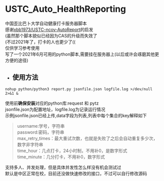 # USTC_Auto_HealthReporting
中国歪比巴卜大学自动健康打卡服务器脚本</br>
感谢[xbb1973/USTC-ncov-AutoReport](https://github.com/xbb1973/USTC-ncov-AutoReport)的启发</br>
(虽然那个脚本貌似已经因为CAS的升级而失效了</br>
(不过2021年了，打卡的人也更少了((</br>
仅供学习参考使用</br>
写了一个2021年6月可用的python脚本,需要挂在服务器上(以后或许会琢磨其他更方便的途径)</br>
- ## 使用方法
```shell
nohup python/python3 report.py jsonfile.json logfile.log >/dev/null 2>&1 &
```
使用前**确保安装**对应的python库:request 和 pytz</br>
jsonfile.json为配置地址，logfile.log为记录运行情况</br>
示例jsonfile.json已经上传,data字段为列表,列表中每个集合的key解释如下
> username:学号，字符串</br>
> password:密码，字符串</br>
> max_retry_times：最大重试次数，也就是失败了之后会自动重复多少次，数字非字符串</br>
> time_hour：几点打卡，24小时制，不用补0，是数字形式</br>
> time_minute：几分打卡，不用补0，数字形式</br>

支持多人、并发处理，但是具体并发性怎么样没有机会测试过</br>
默认是中区正常在校，目前还没做快速修改的接口，不过可以自行修改源码
